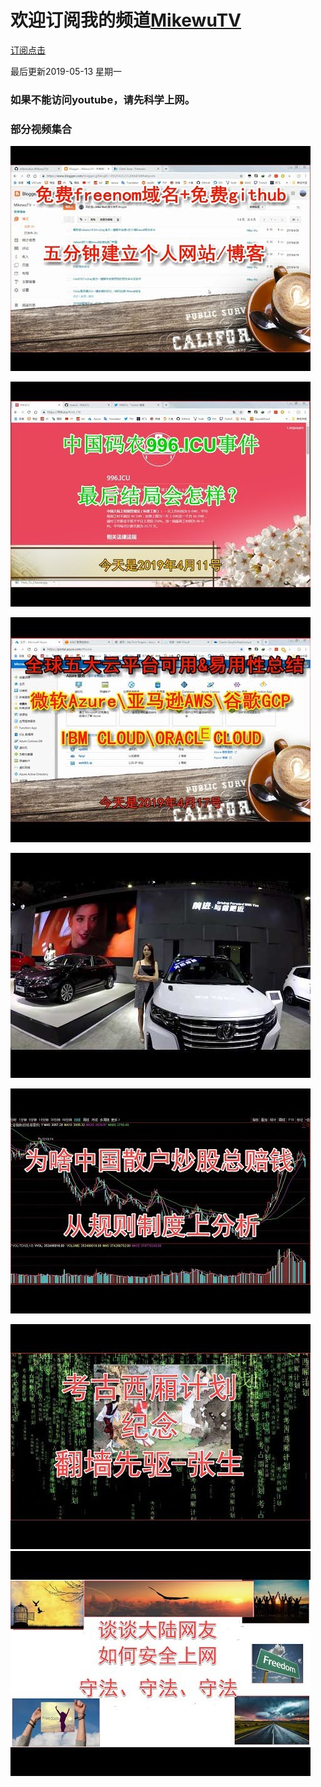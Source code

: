 # 欢迎订阅我的频道[MikewuTV](https://www.youtube.com/channel/UCuTeTj6YJOC8LfX3ggCwV1Q)
[订阅点击](http://bit.ly/2WhuUpz)

最后更新2019-05-13  星期一
### 如果不能访问youtube，请先科学上网。

### 部分视频集合
 [![pic](/image/hqdefaffult.jpg)](https://www.youtube.com/watch?v=lwQ3ANy0O5c) 

 [![996结局](image/6a7067.jpeg)](https://www.youtube.com/embed/NuP_iOCEocg) 

[![sanhu](/image/hqdefddault.jpg)](https://www.youtube.com/watch?v=Wyj26OsRCZY)

[![sanhu](/image/hqdefddfault.jpg)](https://www.youtube.com/watch?v=5w3pJvSk7Ek)

[![sanhu](/image/gushihult.jpg)](https://www.youtube.com/watch?v=Qi32LRFolew)







[![sanhu](/image/hqdefault2.jpg)](https://www.youtube.com/watch?v=OpO43MLHu1E)
[![sanhu](/image/hqdefault3.jpg)](https://www.youtube.com/watch?v=AOV6uZamSxo)


